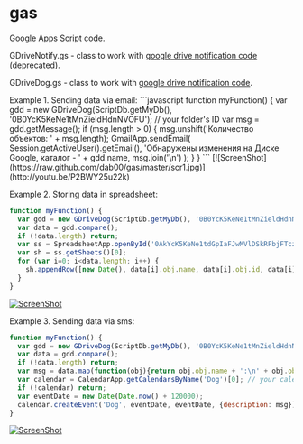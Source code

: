 gas
===
<p>Google Apps Script code.</p>
<p>GDriveNotify.gs - class to work with <a href="http://www.daspot.ru/2013/06/google-drive.html">
google drive notification code</a> (deprecated).</p>
<p>GDriveDog.gs - class to work with <a href="http://www.daspot.ru/2013/12/google-drive-2.html">
google drive notification code</a>.</p>
Example 1. Sending data via email:
```javascript
function myFunction() {
  var gdd = new GDriveDog(ScriptDb.getMyDb(), '0B0YcK5KeNe1tMnZieldHdnNVOFU'); // your folder's ID
  var msg = gdd.getMessage();
  if (msg.length > 0) {
    msg.unshift('Количество объектов: ' + msg.length);
    GmailApp.sendEmail(
      Session.getActiveUser().getEmail(),
      'Обнаружены изменения на Диске Google, каталог - ' + gdd.name,
      msg.join('\n')
    );
  }
}
```
[![ScreenShot](https://raw.github.com/dab00/gas/master/scr1.jpg)](http://youtu.be/P2BWY25u22k)

Example 2. Storing data in spreadsheet:
```javascript
function myFunction() {
  var gdd = new GDriveDog(ScriptDb.getMyDb(), '0B0YcK5KeNe1tMnZieldHdnNVOFU'); // your folder's ID
  var data = gdd.compare();
  if (!data.length) return;  
  var ss = SpreadsheetApp.openById('0AkYcK5KeNe1tdGpIaFJwMVlDSkRFbjFTczNESFdaWUE'); // your spreadsheet's id
  var sh = ss.getSheets()[0]; 
  for (var i=0; i<data.length; i++) {
    sh.appendRow([new Date(), data[i].obj.name, data[i].obj.id, data[i].prop, data[i].obj.openUrl]);
  }  
}
```
[![ScreenShot](https://raw.github.com/dab00/gas/master/scr2.jpg)](http://youtu.be/Xr5VgpxZz0E)

Example 3. Sending data via sms:
```javascript
function myFunction() {
  var gdd = new GDriveDog(ScriptDb.getMyDb(), '0B0YcK5KeNe1tMnZieldHdnNVOFU'); // your folder's ID
  var data = gdd.compare();
  if (!data.length) return;  
  var msg = data.map(function(obj){return obj.obj.name + ':\n' + obj.obj.openUrl}).join('\n\n');
  var calendar = CalendarApp.getCalendarsByName('Dog')[0]; // your calendar's name
  if (!calendar) return;  
  var eventDate = new Date(Date.now() + 120000);  
  calendar.createEvent('Dog', eventDate, eventDate, {description: msg});
}
```
[![ScreenShot](https://raw.github.com/dab00/gas/master/scr3.jpg)](http://youtu.be/PfA6uxSleKE)